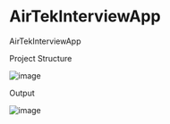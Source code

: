 # AirTekInterviewApp
AirTekInterviewApp

Project Structure

![image](https://user-images.githubusercontent.com/3706993/224590028-6950ad37-a8ac-49de-9512-b0438cbf2b0c.png)



Output

![image](https://user-images.githubusercontent.com/3706993/224590260-6b1ccf43-03b6-4644-8693-663fc91f73f5.png)
